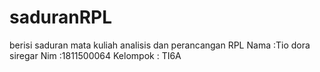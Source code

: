 # saduranRPL
 berisi saduran  mata kuliah analisis dan perancangan RPL
Nama :Tio dora siregar
Nim :1811500064
Kelompok : TI6A
